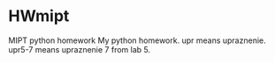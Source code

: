 # HWmipt
MIPT python homework
My python homework. upr means upraznenie. upr5-7 means upraznenie 7 from lab 5.
